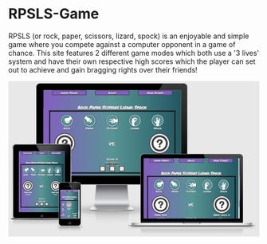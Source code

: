 # RPSLS-Game

RPSLS (or rock, paper, scissors, lizard, spock) is an enjoyable and simple game where you compete against a computer opponent in a game of chance. This site features 2 different game modes which both use a '3 lives' system and have their own respective high scores which the player can set out to achieve and gain bragging rights over their friends!

![Responsive Mockup](/assets/media/responsive_design.png)